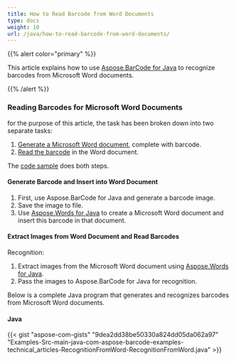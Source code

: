 ```yaml
---
title: How to Read Barcode from Word Documents
type: docs
weight: 10
url: /java/how-to-read-barcode-from-word-documents/
---
```


{{% alert color="primary" %}} 

This article explains how to use [Aspose.BarCode for Java](https://apireference.aspose.com/java/barcode/) to recognize barcodes from Microsoft Word documents.

{{% /alert %}} 
### **Reading Barcodes for Microsoft Word Documents**
for the purpose of this article, the task has been broken down into two separate tasks:

1. [Generate a Microsoft Word document](/barcode/java/how-to-read-barcode-from-word-documents/), complete with barcode.
1. [Read the barcode](/barcode/java/how-to-read-barcode-from-word-documents/) in the Word document.

The [code sample](/barcode/java/how-to-read-barcode-from-word-documents/) does both steps.
#### **Generate Barcode and Insert into Word Document**
1. First, use Aspose.BarCode for Java and generate a barcode image.
1. Save the image to file.
1. Use [Aspose.Words for Java](http://www.aspose.com/products/words) to create a Microsoft Word document and insert this barcode in that document.
#### **Extract Images from Word Document and Read Barcodes**
Recognition:

1. Extract images from the Microsoft Word document using [Aspose.Words for Java](http://www.aspose.com/products/words).
1. Pass the images to Aspose.BarCode for Java for recognition.

Below is a complete Java program that generates and recognizes barcodes from Microsoft Word documents.
#### **Java**
{{< gist "aspose-com-gists" "9dea2dd38be50330a824dd05da062a97" "Examples-Src-main-java-com-aspose-barcode-examples-technical_articles-RecognitionFromWord-RecognitionFromWord.java" >}}
